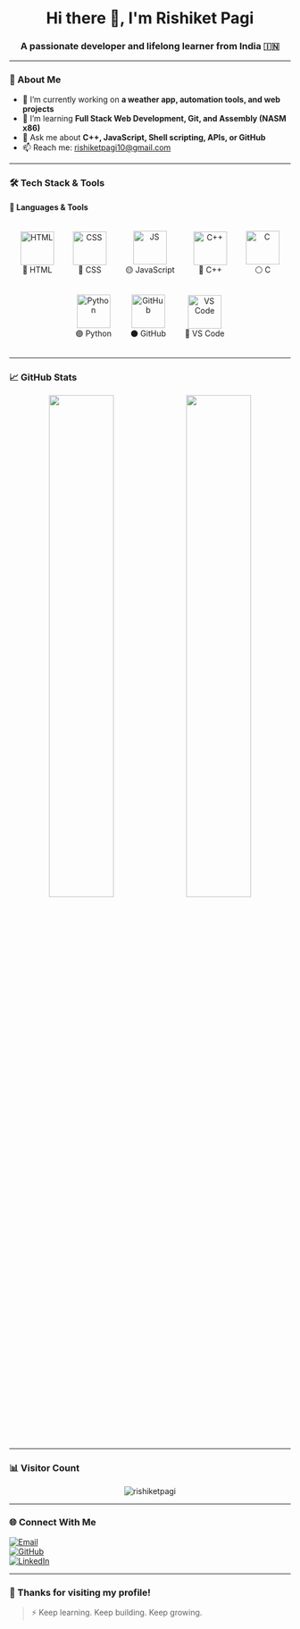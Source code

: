 <h1 align="center">Hi there 👋, I'm Rishiket Pagi</h1>
<h3 align="center">A passionate developer and lifelong learner from India 🇮🇳</h3>

---

### 🌟 About Me

- 🔭 I’m currently working on **a weather app, automation tools, and web projects**
- 🌱 I’m learning **Full Stack Web Development, Git, and Assembly (NASM x86)**
- 💬 Ask me about **C++, JavaScript, Shell scripting, APIs, or GitHub**
- 📫 Reach me: [rishiketpagi10@gmail.com](mailto:rishiketpagi10@gmail.com)

---

### 🛠️ Tech Stack & Tools

#### 🚀 Languages & Tools

<div align="center">

<!-- HTML -->
<div style="display: inline-block; text-align: center; margin: 15px;">
  <img src="https://cdn.jsdelivr.net/gh/devicons/devicon/icons/html5/html5-original.svg" title="HTML5" alt="HTML" width="60" height="60"/>
  <div>🔶 HTML </div>
</div>

<!-- CSS -->
<div style="display: inline-block; text-align: center; margin: 15px;">
  <img src="https://cdn.jsdelivr.net/gh/devicons/devicon/icons/css3/css3-original.svg" title="CSS3" alt="CSS" width="60" height="60"/>
  <div>🔷 CSS </div>
</div>

<!-- JavaScript -->
<div style="display: inline-block; text-align: center; margin: 15px;">
  <img src="https://cdn.jsdelivr.net/gh/devicons/devicon/icons/javascript/javascript-original.svg" title="JavaScript" alt="JS" width="60" height="60"/>
  <div>🟡 JavaScript </div>
</div>

<!-- C++ -->
<div style="display: inline-block; text-align: center; margin: 15px;">
  <img src="https://cdn.jsdelivr.net/gh/devicons/devicon/icons/cplusplus/cplusplus-original.svg" title="C++" alt="C++" width="60" height="60"/>
  <div>🔵 C++ </div>
</div>

<!-- C -->
<div style="display: inline-block; text-align: center; margin: 15px;">
  <img src="https://cdn.jsdelivr.net/gh/devicons/devicon/icons/c/c-original.svg" title="C" alt="C" width="60" height="60"/>
  <div>⚪ C </div>
</div>

<!-- Python -->
<div style="display: inline-block; text-align: center; margin: 15px;">
  <img src="https://cdn.jsdelivr.net/gh/devicons/devicon/icons/python/python-original.svg" title="Python" alt="Python" width="60" height="60"/>
  <div>🟣 Python </div>
</div>

<!-- GitHub -->
<div style="display: inline-block; text-align: center; margin: 15px;">
  <img src="https://cdn.jsdelivr.net/gh/devicons/devicon/icons/github/github-original.svg" title="GitHub" alt="GitHub" width="60" height="60"/>
  <div>⚫ GitHub </div>
</div>

<!-- VS Code -->
<div style="display: inline-block; text-align: center; margin: 15px;">
  <img src="https://cdn.jsdelivr.net/gh/devicons/devicon/icons/vscode/vscode-original.svg" title="VS Code" alt="VS Code" width="60" height="60"/>
  <div>🔷 VS Code </div>
</div>

</div>

---

### 📈 GitHub Stats

<p align="center">
  <img width="48%" src="https://github-readme-stats.vercel.app/api?username=rishiketpagi&show_icons=true&theme=tokyonight&count_private=true" />
  <img width="48%" src="https://github-readme-streak-stats.herokuapp.com/?user=rishiketpagi&theme=tokyonight" />
</p>

---

### 📊 Visitor Count

<p align="center">
  <img src="https://komarev.com/ghpvc/?username=rishiketpagi&label=Profile+Views&color=blue&style=flat" alt="rishiketpagi" />
</p>

---

### 🌐 Connect With Me

[![Email](https://img.shields.io/badge/Gmail-red?logo=gmail&logoColor=white)](mailto:rishiketpagi10@gmail.com)  
[![GitHub](https://img.shields.io/badge/GitHub-black?logo=github)](https://github.com/rishiketpagi)  
[![LinkedIn](https://img.shields.io/badge/LinkedIn-blue?logo=linkedin&logoColor=white)](https://www.linkedin.com/in/rishiketpagi)

---

### 🙌 Thanks for visiting my profile!

> ⚡ Keep learning. Keep building. Keep growing.
